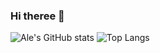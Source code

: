 ### Hi theree 👋

  ![Ale's GitHub stats](https://github-readme-stats.vercel.app/api?username=alejandroit2019\&include_all_commits=true&count_private=true)
  ![Top Langs](https://github-readme-stats.vercel.app/api/top-langs/?username=alejandroit2019\&layout=compact\&theme=dark)
  

<!--
**AlejandroIt2019/AlejandroIt2019** is a ✨ _special_ ✨ repository because its `README.md` (this file) appears on your GitHub profile.

Here are some ideas to get you started:

- 🔭 I’m currently working on ...
- 🌱 I’m currently learning ...
- 👯 I’m looking to collaborate on ...
- 🤔 I’m looking for help with ...
- 💬 Ask me about ...
- 📫 How to reach me: ...
- 😄 Pronouns: ...
- ⚡ Fun fact: ...
-->
